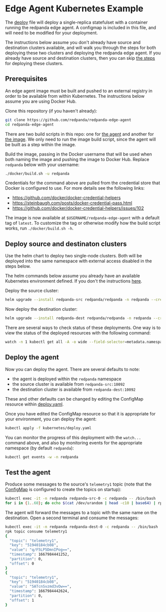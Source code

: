 
# Edge Agent Kubernetes Example

The [deploy](deploy.yaml) file will deploy a single-replica statefulset with a container running the redpanda edge agent. A configmap is included in this file, and will need to be modified for your deployment.

The instructions below assume you don't already have source and destination clusters available, and will walk you through the steps for both deploying these two clusters and deploying the redpanda edge agent. If you already have source and destination clusters, then you can skip [the steps](#deploy-source-and-destinaton-clusters) for deploying these clusters.

## Prerequisites

An edge agent image must be built and pushed to an external registry in order to be available from within Kubernetes. The instructions below assume you are using Docker Hub.

Clone this repository (if you haven't already):

```bash
git clone https://github.com/redpanda/redpanda-edge-agent
cd redpanda-edge-agent
```

There are two build scripts in this repo: one for [the agent](../build.sh) and another for [the image](../docker/build.sh). We only need to run the image build script, since the agent will be built as a step within the image.

Build the image, passing in the Docker username that will be used when both naming the image and pushing the image to Docker Hub. Replace `redpanda` below with your username:
```bash
./docker/build.sh -u redpanda
```

Credentials for the command above are pulled from the credential store that Docker is configured to use. For more details see the following links:
- https://github.com/docker/docker-credential-helpers
- https://steinbaugh.com/posts/docker-credential-pass.html
- https://github.com/docker/docker-credential-helpers/issues/102

The image is now available at `$USERNAME/redpanda-edge-agent` with a default tag of `latest`. To customize the tag or otherwise modify how the build script works, run `./docker/build.sh -h`.

## Deploy source and destinaton clusters

Use the helm chart to deploy two single-node clusters. Both will be deployed into the same namespace with external access disabled in the steps below. 

The helm commands below assume you already have an available Kubernetes environment defined. If you don't the instructions [here](https://docs.redpanda.com/docs/platform/quickstart/kubernetes-qs-dev/#create-a-kubernetes-cluster).

Deploy the source cluster:
```bash
helm upgrade --install redpanda-src redpanda/redpanda -n redpanda --create-namespace --set "statefulset.replicas=1" --set "external.enabled=false"
```

Now deploy the destination cluster:
```bash
helm upgrade --install redpanda-dest redpanda/redpanda -n redpanda --create-namespace --set "statefulset.replicas=1" --set "external.enabled=false"
```

There are several ways to check status of these deployments. One way is to view the status of the deployed resources with the following command:

```bash
watch -n 1 kubectl get all -A -o wide --field-selector=metadata.namespace=redpanda
```

## Deploy the agent

Now you can deploy the agent. There are several defaults to note:
- the agent is deployed within the `redpanda` namespace
- the source cluster is available from `redpanda-src:10092`
- the destination cluster is available from `redpanda-dest:10092`

These and other defaults can be changed by editing the ConfigMap resource within [deploy.yaml](deploy.yaml).

Once you have edited the ConfigMap resource so that it is appropriate for your environment, you can deploy the agent:

```bash
kubectl apply -f kubernetes/deploy.yaml
```

You can monitor the progress of this deployment with the `watch...` command above, and also by monitoring events for the appropriate namespace (by default `redpanda`):

```bash
kubectl get events -w -n redpanda
```


## Test the agent

Produce some messages to the source's `telemetry1` topic (note that the [ConfigMap](deploy.yaml) is configured to create the topics on startup):

```bash
kubectl exec -it -n redpanda redpanda-src-0 -c redpanda -- /bin/bash
for i in {1..60}; do echo $(cat /dev/urandom | head -c10 | base64) | rpk topic produce telemetry1; sleep 1; done
```

The agent will forward the messages to a topic with the same name on the destination. Open a second terminal and consume the messages:

```bash
kubectl exec -it -n redpanda redpanda-dest-0 -c redpanda -- /bin/bash
rpk topic consume telemetry1
{
  "topic": "telemetry1",
  "key": "51940184cb08",
  "value": "q/F5LP5DmnIPog==",
  "timestamp": 1667984441252,
  "partition": 0,
  "offset": 0
}
{
  "topic": "telemetry1",
  "key": "51940184cb08",
  "value": "5ATcnSvzmd3vOw==",
  "timestamp": 1667984442624,
  "partition": 0,
  "offset": 1
}
